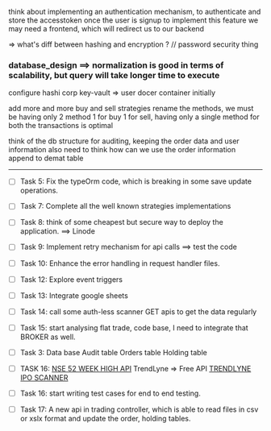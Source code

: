 think about implementing an authentication mechanism, to authenticate and store the accesstoken once the user is signup
to implement this feature we may need a frontend, which will redirect us to our backend


=> what's diff between hashing and encryption ? // password security thing

### database_design ==> normalization is good in terms of scalability, but query will take longer time to execute


configure hashi corp key-vault => user docer container initially

add more and more buy and sell strategies
rename the methods, we must be having only 2 method 1 for buy 1 for sell, having only a single method for both the transactions is optimal

think of the db structure for auditing, keeping the order data and user information
also need to think how can we use the order information append to demat table

--------------------------------------------------------------------------
- [ ] Task 5:
Fix the typeOrm code, which is breaking in some save update operations.

- [ ] Task 7:
Complete all the well known strategies implementations

- [ ] Task 8:
think of some cheapest but secure way to deploy the application. ==> Linode

- [ ] Task 9:
Implement retry mechanism for api calls ==> test the code

- [ ] Task 10:
Enhance the error handling in request handler files.

- [ ] Task 12:
Explore event triggers

- [ ] Task 13:
Integrate google sheets

- [ ] Task 14:
call some auth-less scanner GET apis to get the data regularly

- [ ] Task 15: 
start analysing flat trade, code base, I need to integrate that BROKER as well.

- [ ] Task 3: Data base
Audit table
Orders table
Holding table

- [ ] TASK 16:
[NSE 52 WEEK HIGH API](https://www.nseindia.com/api/live-analysis-data-52weekhighstock)
TrendLyne => Free API
[TRENDLYNE IPO SCANNER](https://trendlyne.com/ipo/api/screener/year/2024/)

- [ ] Task 16:
start writing test cases for end to end testing.

- [ ] Task 17:
A new api in trading controller, which is able to read files in csv or xslx format and update the order, holding tables.